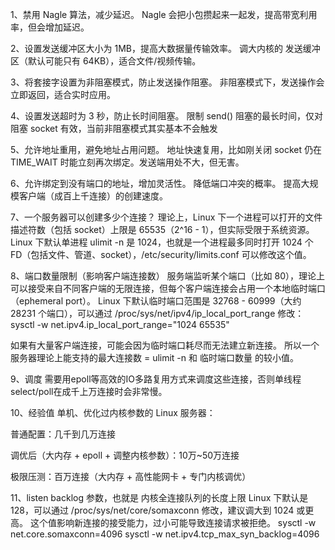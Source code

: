1、禁用 Nagle 算法，减少延迟。
Nagle 会把小包攒起来一起发，提高带宽利用率，但会增加延迟。

2、设置发送缓冲区大小为 1MB，提高大数据量传输效率。
调大内核的 发送缓冲区（默认可能只有 64KB），适合文件/视频传输。

3、将套接字设置为非阻塞模式，防止发送操作阻塞。
非阻塞模式下，发送操作会立即返回，适合实时应用。

4、设置发送超时为 3 秒，防止长时间阻塞。
限制 send() 阻塞的最长时间，仅对阻塞 socket 有效，当前非阻塞模式其实基本不会触发

5、允许地址重用，避免地址占用问题。
地址快速复用，比如刚关闭 socket 仍在 TIME_WAIT 时能立刻再次绑定。发送端用处不大，但无害。

6、允许绑定到没有端口的地址，增加灵活性。
降低端口冲突的概率。
提高大规模客户端（成百上千连接）的创建速度。

7、一个服务器可以创建多少个连接？
理论上，Linux 下一个进程可以打开的文件描述符数（包括 socket）上限是 65535（2^16 - 1），但实际受限于系统资源。
Linux 下默认单进程 ulimit -n 是 1024，也就是一个进程最多同时打开 1024 个 FD（包括文件、管道、socket），/etc/security/limits.conf 可以修改这个值。

8、端口数量限制（影响客户端连接数）
服务端监听某个端口（比如 80），理论上可以接受来自不同客户端的无限连接，但每个客户端连接会占用一个本地临时端口（ephemeral port）。
Linux 下默认临时端口范围是 32768 - 60999（大约 28231 个端口），可以通过 /proc/sys/net/ipv4/ip_local_port_range 修改：sysctl -w net.ipv4.ip_local_port_range="1024 65535"

如果有大量客户端连接，可能会因为临时端口耗尽而无法建立新连接。
所以一个服务器理论上能支持的最大连接数 = ulimit -n 和 临时端口数量 的较小值。

9、调度
需要用epoll等高效的IO多路复用方式来调度这些连接，否则单线程select/poll在成千上万连接时会非常慢。

10、经验值
单机、优化过内核参数的 Linux 服务器：

普通配置：几千到几万连接

调优后（大内存 + epoll + 调整内核参数）：10万~50万连接

极限压测：百万连接（大内存 + 高性能网卡 + 专门内核调优）

11、listen backlog 参数，也就是 内核全连接队列的长度上限
Linux 下默认是 128，可以通过 /proc/sys/net/core/somaxconn 修改，建议调大到 1024 或更高。
这个值影响新连接的接受能力，过小可能导致连接请求被拒绝。
sysctl -w net.core.somaxconn=4096
sysctl -w net.ipv4.tcp_max_syn_backlog=4096

